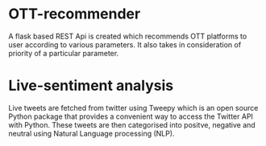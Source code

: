 # OTT-recommender
A flask based REST Api is created which recommends OTT platforms to user according to various parameters.
It also takes in consideration of priority of a particular parameter.
# Live-sentiment analysis
Live tweets are fetched from twitter using Tweepy which is an open source Python package that provides a convenient way to access the Twitter API with Python.
These tweets are then categorised into positve, negative and neutral using Natural Language processing (NLP).
